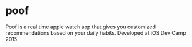 # poof
Poof is a real time apple watch app that gives you customized recommendations based on your daily habits. Developed at iOS Dev Camp 2015
